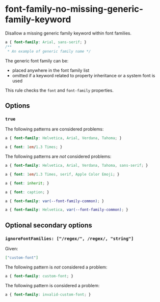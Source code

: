 # font-family-no-missing-generic-family-keyword

Disallow a missing generic family keyword within font families.

<!-- prettier-ignore -->
```css
a { font-family: Arial, sans-serif; }
/**                     ↑
 * An example of generic family name */
```

The generic font family can be:

- placed anywhere in the font family list
- omitted if a keyword related to property inheritance or a system font is used

This rule checks the `font` and `font-family` properties.

## Options

### `true`

The following patterns are considered problems:

<!-- prettier-ignore -->
```css
a { font-family: Helvetica, Arial, Verdana, Tahoma; }
```

<!-- prettier-ignore -->
```css
a { font: 1em/1.3 Times; }
```

The following patterns are _not_ considered problems:

<!-- prettier-ignore -->
```css
a { font-family: Helvetica, Arial, Verdana, Tahoma, sans-serif; }
```

<!-- prettier-ignore -->
```css
a { font: 1em/1.3 Times, serif, Apple Color Emoji; }
```

<!-- prettier-ignore -->
```css
a { font: inherit; }
```

<!-- prettier-ignore -->
```css
a { font: caption; }
```

<!-- prettier-ignore -->
```css
a { font-family: var(--font-family-common); }
```

<!-- prettier-ignore -->
```css
a { font-family: Helvetica, var(--font-family-common); }
```

## Optional secondary options

### `ignoreFontFamilies: ["/regex/", /regex/, "string"]`

Given:

```json
["custom-font"]
```

The following pattern is _not_ considered a problem:

<!-- prettier-ignore -->
```css
a { font-family: custom-font; }
```

The following pattern is considered a problem:

<!-- prettier-ignore -->
```css
a { font-family: invalid-custom-font; }
```
